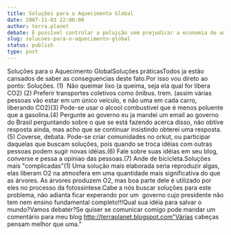```yaml
---
title: Soluções para o Aquecimento Global
date: 2007-11-03 22:00:00
author: terra.planet
debate: É possível controlar a poluição sem prejudicar a economia de um país?
slug: solucoes-para-o-aquecimento-global
status: publish 
type: post
---
```


Soluções para o Aquecimento GlobalSoluções práticasTodos ja estão cansados de saber as conseguencias deste fato.Por isso vou direto ao ponto: Soluções. (1)  Não queimar lixo (a queima, seja ela qual for libera CO2) (2) Preferir transportes coletivos como ônibus. trem. (assim várias pessoas vão estar em um único veículo, e não uma em cada carro, liberando CO2)(3) Pode-se usar o alcool combustivel que é menos poluente que a gasolina.(4) Pergunte ao governo eu ja mandei um email ao governo do Brasil perguntando sobre o que se está fazendo acerca disso, não obtive resposta ainda, mas acho que se continuar insistindo obterei uma resposta.(5) Coverse, debata. Pode-se criar comunidades no orkut, ou participar daquelas que buscam soluções, pois quando se troca idéias com outras pessoas podem sugir novas idéias.(6) Fale sobre suas idéias em seu blog, converse e pessa a opiniao das pessoas.(7) Ande de bicicleta.Soluções mais "complicadas"(1) Uma solução mais elaborada seria reproduzir algas, elas liberam O2 na atmosfera em uma quantidade mais significativa do que as árvores. As árvores produzem O2, mas boa parte dele é utilizado por eles no processo da fotossintese.Cabe a nós buscar soluções para este problema, não adianta ficar experando por um  governo cujo presidente não tem nem ensino fundamental completo!!!Qual sua idéia para salvar o mundo?Vamos debater?Se quiser se comunicar comigo pode mandar um comentário para meu blog http://terraplanet.blogspot.com"Várias cabeças pensam melhor que uma."
